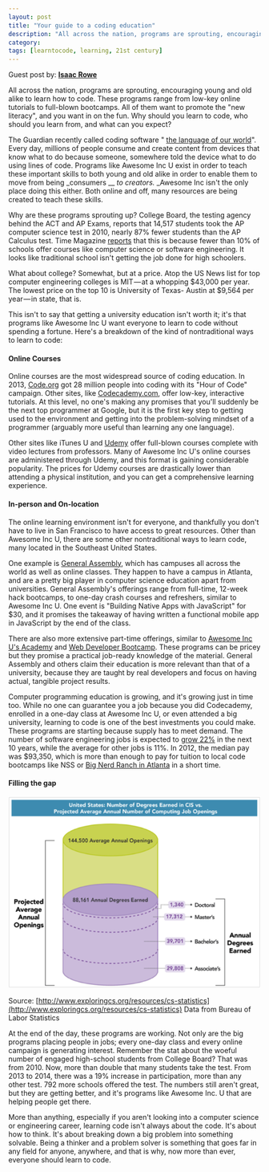 ```yaml
---
layout: post
title: "Your guide to a coding education"
description: "All across the nation, programs are sprouting, encouraging young and old alike to learn how to code."
category: 
tags: [learntocode, learning, 21st century]
---
```


Guest post by: [**Isaac Rowe**](https://medium.com/@Isaac_rowe1)

All across the nation, programs are sprouting, encouraging young and old alike to learn how to code. These programs range from low-key online tutorials to full-blown bootcamps. All of them want to promote the &quot;new literacy&quot;, and you want in on the fun. Why should you learn to code, who should you learn from, and what can you expect?

<!--break-->

The Guardian recently called coding software &quot; [the language of our world](http://www.theguardian.com/technology/2014/feb/07/year-of-code-dan-crow-songkick)&quot;. Every day, millions of people consume and create content from devices that know what to do because someone, somewhere told the device what to do using lines of code. Programs like Awesome Inc U exist in order to teach these important skills to both young and old alike in order to enable them to move from being _consumers __ _to _creators.__  _Awesome Inc isn&#39;t the only place doing this either. Both online and off, many resources are being created to teach these skills.

Why are these programs sprouting up? College Board, the testing agency behind the ACT and AP Exams, reports that 14,517 students took the AP computer science test in 2010, nearly 87% fewer students than the AP Calculus test. Time Magazine  [reports](http://techland.time.com/2012/07/16/can-we-fix-computer-science-education-in-america/) that this is because fewer than 10% of schools offer courses like computer science or software engineering. It looks like traditional school isn&#39;t getting the job done for high schoolers.

What about college? Somewhat, but at a price. Atop the US News list for top computer engineering colleges is MIT — at a whopping $43,000 per year. The lowest price on the top 10 is University of Texas- Austin at $9,564 per year — in state, that is.

This isn&#39;t to say that getting a university education isn&#39;t worth it; it&#39;s that programs like Awesome Inc U want everyone to learn to code without spending a fortune. Here&#39;s a breakdown of the kind of nontraditional ways to learn to code:

#### Online Courses

Online courses are the most widespread source of coding education. In 2013, [Code.org](http://code.org/) got 28 million people into coding with its &quot;Hour of Code&quot; campaign. Other sites, like  [Codecademy.com](http://codecademy.com/), offer low-key, interactive tutorials. At this level, no one&#39;s making any promises that you&#39;ll suddenly be the next top programmer at Google, but it is the first key step to getting used to the environment and getting into the problem-solving mindset of a programmer (arguably more useful than learning any one language).

Other sites like iTunes U and  [Udemy](http://udemy.com/) offer full-blown courses complete with video lectures from professors. Many of Awesome Inc U&#39;s online courses are administered through Udemy, and this format is gaining considerable popularity. The prices for Udemy courses are drastically lower than attending a physical institution, and you can get a comprehensive learning experience.

#### In-person and On-location

The online learning environment isn&#39;t for everyone, and thankfully you don&#39;t have to live in San Francisco to have access to great resources. Other than Awesome Inc U, there are some other nontraditional ways to learn code, many located in the Southeast United States.

One example is  [General Assembly](https://generalassemb.ly/), which has campuses all across the world as well as online classes. They happen to have a campus in Atlanta, and are a pretty big player in computer science education apart from universities. General Assembly&#39;s offerings range from full-time, 12-week hack bootcamps, to one-day crash courses and refreshers, similar to Awesome Inc U. One event is &quot;Building Native Apps with JavaScript&quot; for $30, and it promises the takeaway of having written a functional mobile app in JavaScript by the end of the class.

There are also more extensive part-time offerings, similar to  [Awesome Inc U&#39;s Academy](https://www.awesomeincu.com/academy/) and [Web Developer Bootcamp](https://www.awesomeincu.com/bootcamp/). These programs can be pricey but they promise a practical job-ready knowledge of the material. General Assembly and others claim their education is more relevant than that of a university, because they are taught by real developers and focus on having actual, tangible project results.

Computer programming education is growing, and it&#39;s growing just in time too. While no one can guarantee you a job because you did Codecademy, enrolled in a one-day class at Awesome Inc U, or even attended a big university, learning to code is one of the best investments you could make. These programs are starting because supply has to meet demand. The number of software engineering jobs is expected to  [grow 22%](http://www.bls.gov/ooh/Computer-and-Information-Technology/Software-developers.htm) in the next 10 years, while the average for other jobs is 11%. In 2012, the median pay was $93,350, which is more than enough to pay for tuition to local code bootcamps like NSS or  [Big Nerd Ranch in Atlanta](http://www.bignerdranch.com/we-teach/bootcamps.html) in a short time.

#### Filling the gap

 ![Filling the gap statistical image](/img/blog/filling-the-gap.png)

Source:  [http://www.exploringcs.org/resources/cs-statistics](http://www.exploringcs.org/resources/cs-statistics) Data from Bureau of Labor Statistics

At the end of the day, these programs are working. Not only are the big programs placing people in jobs; every one-day class and every online campaign is generating interest. Remember the stat about the woeful number of engaged high-school students from College Board? That was from 2010. Now, more than double that many students take the test. From 2013 to 2014, there was a 19% increase in participation, more than any other test. 792 more schools offered the test. The numbers still aren&#39;t great, but they are getting better, and it&#39;s programs like Awesome Inc. U that are helping people get there.

More than anything, especially if you aren&#39;t looking into a computer science or engineering career, learning code isn&#39;t always about the code. It&#39;s about how to think. It&#39;s about breaking down a big problem into something solvable. Being a thinker and a problem solver is something that goes far in any field for anyone, anywhere, and that is why, now more than ever, everyone should learn to code.

<div class="a2a_kit a2a_kit_size_32 a2a_default_style">
	<a class="a2a_dd" href="https://www.addtoany.com/share"></a>
	<a class="a2a_button_facebook"></a>
	<a class="a2a_button_twitter"></a>
	<a class="a2a_button_linkedin"></a>
</div>
<script async src="https://static.addtoany.com/menu/page.js"></script>